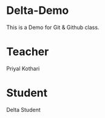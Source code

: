 # Delta-Demo
This is a Demo for Git &amp; Github class.

# Teacher
Priyal Kothari

# Student
Delta Student
